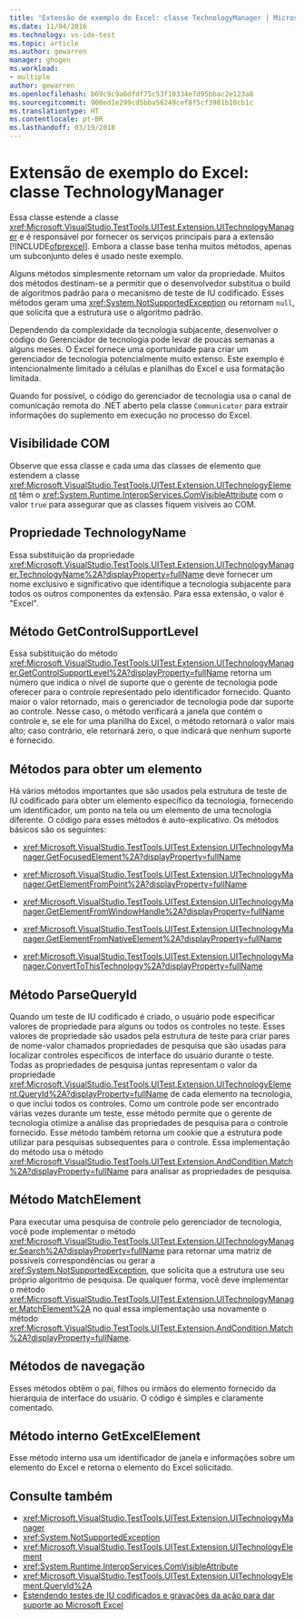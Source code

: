 ```yaml
---
title: "Extensão de exemplo do Excel: classe TechnologyManager | Microsoft Docs"
ms.date: 11/04/2016
ms.technology: vs-ide-test
ms.topic: article
ms.author: gewarren
manager: ghogen
ms.workload:
- multiple
author: gewarren
ms.openlocfilehash: b69c9c9a6dfdf75c53f10334e7d95bbac2e123a8
ms.sourcegitcommit: 900ed1e299cd5bba56249cef8f5cf3981b10cb1c
ms.translationtype: HT
ms.contentlocale: pt-BR
ms.lasthandoff: 03/19/2018
---
```

# <a name="sample-excel-extension-technologymanager-class"></a>Extensão de exemplo do Excel: classe TechnologyManager

Essa classe estende a classe <xref:Microsoft.VisualStudio.TestTools.UITest.Extension.UITechnologyManager> e é responsável por fornecer os serviços principais para a extensão [!INCLUDE[ofprexcel](../test/includes/ofprexcel_md.md)]. Embora a classe base tenha muitos métodos, apenas um subconjunto deles é usado neste exemplo.

 Alguns métodos simplesmente retornam um valor da propriedade. Muitos dos métodos destinam-se a permitir que o desenvolvedor substitua o build de algoritmos padrão para o mecanismo de teste de IU codificado. Esses métodos geram uma <xref:System.NotSupportedException> ou retornam `null`, que solicita que a estrutura use o algoritmo padrão.

 Dependendo da complexidade da tecnologia subjacente, desenvolver o código do Gerenciador de tecnologia pode levar de poucas semanas a alguns meses. O Excel fornece uma oportunidade para criar um gerenciador de tecnologia potencialmente muito extenso. Este exemplo é intencionalmente limitado a células e planilhas do Excel e usa formatação limitada.

 Quando for possível, o código do gerenciador de tecnologia usa o canal de comunicação remota do .NET aberto pela classe `Communicator` para extrair informações do suplemento em execução no processo do Excel.

## <a name="com-visibility"></a>Visibilidade COM
 Observe que essa classe e cada uma das classes de elemento que estendem a classe <xref:Microsoft.VisualStudio.TestTools.UITest.Extension.UITechnologyElement> têm o <xref:System.Runtime.InteropServices.ComVisibleAttribute> com o valor `true` para assegurar que as classes fiquem visíveis ao COM.

## <a name="technologyname-property"></a>Propriedade TechnologyName
 Essa substituição da propriedade <xref:Microsoft.VisualStudio.TestTools.UITest.Extension.UITechnologyManager.TechnologyName%2A?displayProperty=fullName> deve fornecer um nome exclusivo e significativo que identifique a tecnologia subjacente para todos os outros componentes da extensão. Para essa extensão, o valor é "Excel".

## <a name="getcontrolsupportlevel-method"></a>Método GetControlSupportLevel
 Essa substituição do método <xref:Microsoft.VisualStudio.TestTools.UITest.Extension.UITechnologyManager.GetControlSupportLevel%2A?displayProperty=fullName> retorna um número que indica o nível de suporte que o gerente de tecnologia pode oferecer para o controle representado pelo identificador fornecido. Quanto maior o valor retornado, mais o gerenciador de tecnologia pode dar suporte ao controle. Nesse caso, o método verificará a janela que contém o controle e, se ele for uma planilha do Excel, o método retornará o valor mais alto; caso contrário, ele retornará zero, o que indicará que nenhum suporte é fornecido.

## <a name="methods-to-get-an-element"></a>Métodos para obter um elemento
 Há vários métodos importantes que são usados pela estrutura de teste de IU codificado para obter um elemento específico da tecnologia, fornecendo um identificador, um ponto na tela ou um elemento de uma tecnologia diferente. O código para esses métodos é auto-explicativo. Os métodos básicos são os seguintes:

-   <xref:Microsoft.VisualStudio.TestTools.UITest.Extension.UITechnologyManager.GetFocusedElement%2A?displayProperty=fullName>

-   <xref:Microsoft.VisualStudio.TestTools.UITest.Extension.UITechnologyManager.GetElementFromPoint%2A?displayProperty=fullName>

-   <xref:Microsoft.VisualStudio.TestTools.UITest.Extension.UITechnologyManager.GetElementFromWindowHandle%2A?displayProperty=fullName>

-   <xref:Microsoft.VisualStudio.TestTools.UITest.Extension.UITechnologyManager.GetElementFromNativeElement%2A?displayProperty=fullName>

-   <xref:Microsoft.VisualStudio.TestTools.UITest.Extension.UITechnologyManager.ConvertToThisTechnology%2A?displayProperty=fullName>

## <a name="parsequeryid-method"></a>Método ParseQueryId
 Quando um teste de IU codificado é criado, o usuário pode especificar valores de propriedade para alguns ou todos os controles no teste. Esses valores de propriedade são usados pela estrutura de teste para criar pares de nome-valor chamados propriedades de pesquisa que são usadas para localizar controles específicos de interface do usuário durante o teste. Todas as propriedades de pesquisa juntas representam o valor da propriedade <xref:Microsoft.VisualStudio.TestTools.UITest.Extension.UITechnologyElement.QueryId%2A?displayProperty=fullName> de cada elemento na tecnologia, o que inclui todos os controles. Como um controle pode ser encontrado várias vezes durante um teste, esse método permite que o gerente de tecnologia otimize a análise das propriedades de pesquisa para o controle fornecido. Esse método também retorna um cookie que a estrutura pode utilizar para pesquisas subsequentes para o controle. Essa implementação do método usa o método <xref:Microsoft.VisualStudio.TestTools.UITest.Extension.AndCondition.Match%2A?displayProperty=fullName> para analisar as propriedades de pesquisa.

## <a name="matchelement-method"></a>Método MatchElement
 Para executar uma pesquisa de controle pelo gerenciador de tecnologia, você pode implementar o método <xref:Microsoft.VisualStudio.TestTools.UITest.Extension.UITechnologyManager.Search%2A?displayProperty=fullName> para retornar uma matriz de possíveis correspondências ou gerar a <xref:System.NotSupportedException>, que solicita que a estrutura use seu próprio algoritmo de pesquisa. De qualquer forma, você deve implementar o método <xref:Microsoft.VisualStudio.TestTools.UITest.Extension.UITechnologyManager.MatchElement%2A> no qual essa implementação usa novamente o método <xref:Microsoft.VisualStudio.TestTools.UITest.Extension.AndCondition.Match%2A?displayProperty=fullName>.

## <a name="navigation-methods"></a>Métodos de navegação
 Esses métodos obtêm o pai, filhos ou irmãos do elemento fornecido da hierarquia de interface do usuário. O código é simples e claramente comentado.

## <a name="getexcelelement-internal-method"></a>Método interno GetExcelElement
 Esse método interno usa um identificador de janela e informações sobre um elemento do Excel e retorna o elemento do Excel solicitado.

## <a name="see-also"></a>Consulte também

- <xref:Microsoft.VisualStudio.TestTools.UITest.Extension.UITechnologyManager>
- <xref:System.NotSupportedException>
- <xref:Microsoft.VisualStudio.TestTools.UITest.Extension.UITechnologyElement>
- <xref:System.Runtime.InteropServices.ComVisibleAttribute>
- <xref:Microsoft.VisualStudio.TestTools.UITest.Extension.UITechnologyElement.QueryId%2A>
- [Estendendo testes de IU codificados e gravações da ação para dar suporte ao Microsoft Excel](../test/extending-coded-ui-tests-and-action-recordings-to-support-microsoft-excel.md)
